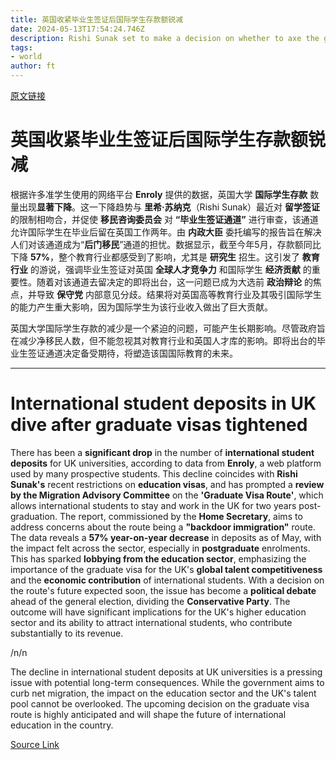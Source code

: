 ```yaml
---
title: 英国收紧毕业生签证后国际学生存款额锐减
date: 2024-05-13T17:54:24.746Z
description: Rishi Sunak set to make a decision on whether to axe the graduate route altogether as early as this week
tags: 
- world
author: ft
---
```


[原文链接](https://ft.com/content/5af0fe25-8c5c-46c3-9d9f-883b25a7f8b6)

# 英国收紧毕业生签证后国际学生存款额锐减 

根据许多准学生使用的网络平台 **Enroly** 提供的数据，英国大学 **国际学生存款** 数量出现**显著下降**。这一下降趋势与 **里希·苏纳克**（Rishi Sunak）最近对 **留学签证** 的限制相吻合，并促使 **移民咨询委员会** 对 **“毕业生签证通道”** 进行审查，该通道允许国际学生在毕业后留在英国工作两年。由 **内政大臣** 委托编写的报告旨在解决人们对该通道成为“**后门移民**”通道的担忧。数据显示，截至今年5月，存款额同比下降 **57%**，整个教育行业都感受到了影响，尤其是 **研究生** 招生。这引发了 **教育行业** 的游说，强调毕业生签证对英国 **全球人才竞争力** 和国际学生 **经济贡献** 的重要性。随着对该通道去留决定的即将出台，这一问题已成为大选前 **政治辩论** 的焦点，并导致 **保守党** 内部意见分歧。结果将对英国高等教育行业及其吸引国际学生的能力产生重大影响，因为国际学生为该行业收入做出了巨大贡献。 

英国大学国际学生存款的减少是一个紧迫的问题，可能产生长期影响。尽管政府旨在减少净移民人数，但不能忽视其对教育行业和英国人才库的影响。即将出台的毕业生签证通道决定备受期待，将塑造该国国际教育的未来。

---

# International student deposits in UK dive after graduate visas tightened 

There has been a **significant drop** in the number of **international student deposits** for UK universities, according to data from **Enroly**, a web platform used by many prospective students. This decline coincides with **Rishi Sunak's** recent restrictions on **education visas**, and has prompted a **review by the Migration Advisory Committee** on the **'Graduate Visa Route'**, which allows international students to stay and work in the UK for two years post-graduation. The report, commissioned by the **Home Secretary**, aims to address concerns about the route being a **"backdoor immigration"** route. The data reveals a **57% year-on-year decrease** in deposits as of May, with the impact felt across the sector, especially in **postgraduate** enrolments. This has sparked **lobbying from the education sector**, emphasizing the importance of the graduate visa for the UK's **global talent competitiveness** and the **economic contribution** of international students. With a decision on the route's future expected soon, the issue has become a **political debate** ahead of the general election, dividing the **Conservative Party**. The outcome will have significant implications for the UK's higher education sector and its ability to attract international students, who contribute substantially to its revenue. 

/n/n

The decline in international student deposits at UK universities is a pressing issue with potential long-term consequences. While the government aims to curb net migration, the impact on the education sector and the UK's talent pool cannot be overlooked. The upcoming decision on the graduate visa route is highly anticipated and will shape the future of international education in the country.

[Source Link](https://ft.com/content/5af0fe25-8c5c-46c3-9d9f-883b25a7f8b6)

